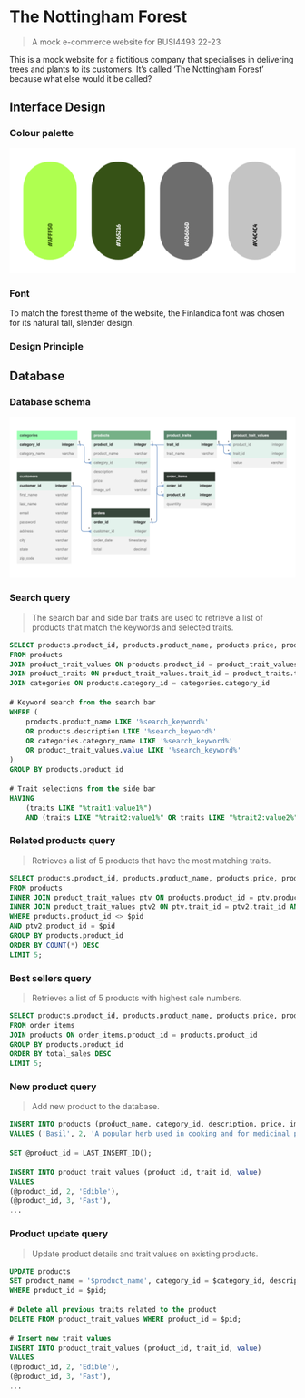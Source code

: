 # The Nottingham Forest
> A mock e-commerce website for BUSI4493 22-23

This is a mock website for a fictitious company that specialises in delivering trees and plants to its customers.
It’s called ‘The Nottingham Forest’ because what else would it be called?

## Interface Design
### Colour palette
![schema](./README/palette.png)

### Font
To match the forest theme of the website, the Finlandica font was chosen for its natural tall, slender design.

### Design Principle

## Database
### Database schema
![schema](./README/schema.png)

### Search query
> The search bar and side bar traits are used to retrieve a list of products that match the keywords and selected traits.
```sql
SELECT products.product_id, products.product_name, products.price, products.image_url, GROUP_CONCAT(product_traits.trait_id, ':', product_trait_values.value SEPARATOR ', ') AS traits
FROM products
JOIN product_trait_values ON products.product_id = product_trait_values.product_id
JOIN product_traits ON product_trait_values.trait_id = product_traits.trait_id
JOIN categories ON products.category_id = categories.category_id

# Keyword search from the search bar
WHERE (
	products.product_name LIKE '%search_keyword%'
	OR products.description LIKE '%search_keyword%'
	OR categories.category_name LIKE '%search_keyword%'
	OR product_trait_values.value LIKE '%search_keyword%'
)
GROUP BY products.product_id

# Trait selections from the side bar
HAVING 
	(traits LIKE "%trait1:value1%")
	AND (traits LIKE "%trait2:value1%" OR traits LIKE "%trait2:value2%") ...
```

### Related products query
> Retrieves a list of 5 products that have the most matching traits.
```sql
SELECT products.product_id, products.product_name, products.price, products.image_url
FROM products
INNER JOIN product_trait_values ptv ON products.product_id = ptv.product_id
INNER JOIN product_trait_values ptv2 ON ptv.trait_id = ptv2.trait_id AND ptv.value = ptv2.value
WHERE products.product_id <> $pid
AND ptv2.product_id = $pid
GROUP BY products.product_id
ORDER BY COUNT(*) DESC
LIMIT 5;
```

### Best sellers query
> Retrieves a list of 5 products with highest sale numbers.
```sql
SELECT products.product_id, products.product_name, products.price, products.image_url, SUM(order_items.quantity) as total_sales
FROM order_items
JOIN products ON order_items.product_id = products.product_id
GROUP BY products.product_id
ORDER BY total_sales DESC
LIMIT 5;
```

### New product query
> Add new product to the database.
```sql
INSERT INTO products (product_name, category_id, description, price, image_url)
VALUES ('Basil', 2, 'A popular herb used in cooking and for medicinal purposes.', 2.99, './images/product_photos/basil.png');

SET @product_id = LAST_INSERT_ID();

INSERT INTO product_trait_values (product_id, trait_id, value)
VALUES
(@product_id, 2, 'Edible'),
(@product_id, 3, 'Fast'),
...
```

### Product update query
> Update product details and trait values on existing products.
```sql
UPDATE products
SET product_name = '$product_name', category_id = $category_id, description = '$description', price = $price, image_url = '$image_url'
WHERE product_id = $pid;

# Delete all previous traits related to the product
DELETE FROM product_trait_values WHERE product_id = $pid;

# Insert new trait values
INSERT INTO product_trait_values (product_id, trait_id, value)
VALUES
(@product_id, 2, 'Edible'),
(@product_id, 3, 'Fast'),
...
```